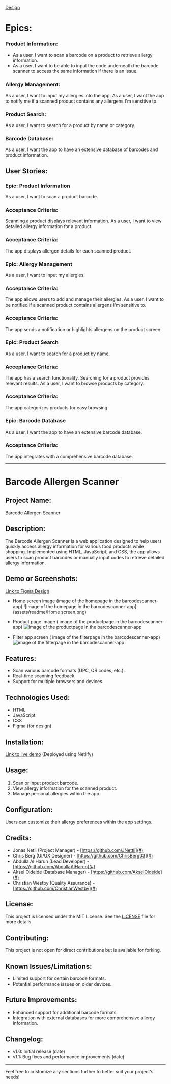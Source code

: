 [Design](https://www.figma.com/file/RB02EE4zorj5LwuhkXogdW/Allergy-App?type=design&node-id=0%3A1&mode=design&t=ltocGRlCOggKFK5C-1)
# Epics:
### Product Information:
* As a user, I want to scan a barcode on a product to retrieve allergy information.
* As a user, I want to be able to input the code underneath the barcode scanner to access the same information if there is an issue.
### Allergy Management:
As a user, I want to input my allergies into the app.
As a user, I want the app to notify me if a scanned product contains any allergens I'm sensitive to.
### Product Search:
As a user, I want to search for a product by name or category.
### Barcode Database:
As a user, I want the app to have an extensive database of barcodes and product information.
## User Stories:
### Epic: Product Information
As a user, I want to scan a product barcode.
### Acceptance Criteria:
Scanning a product displays relevant information.
As a user, I want to view detailed allergy information for a product.
### Acceptance Criteria:
The app displays allergen details for each scanned product.
### Epic: Allergy Management
As a user, I want to input my allergies.
### Acceptance Criteria:
The app allows users to add and manage their allergies.
As a user, I want to be notified if a scanned product contains allergens I'm sensitive to.
### Acceptance Criteria:
The app sends a notification or highlights allergens on the product screen.
### Epic: Product Search
As a user, I want to search for a product by name.
### Acceptance Criteria:
The app has a search functionality.
Searching for a product provides relevant results.
As a user, I want to browse products by category.
### Acceptance Criteria:
The app categorizes products for easy browsing.
### Epic: Barcode Database
As a user, I want the app to have an extensive barcode database.
### Acceptance Criteria:
The app integrates with a comprehensive barcode database.


---

# Barcode Allergen Scanner

## Project Name:
Barcode Allergen Scanner

## Description:
The Barcode Allergen Scanner is a web application designed to help users quickly access allergy information for various food products while shopping. Implemented using HTML, JavaScript, and CSS, the app allows users to scan product barcodes or manually input codes to retrieve detailed allergy information.

## Demo or Screenshots:
[Link to Figma Design](https://www.figma.com/file/RB02EE4zorj5LwuhkXogdW/Allergy-App?type=design&node-id=0%3A1&mode=design&t=ltocGRlCOggKFK5C-1)

- Home screen image (image of the homepage in the barcodescanner-app)
  ![image of the homepage in the barcodescanner-app](assets/readme/Home screen.png)

- Product page image ( image of the productpage in the barcodescanner-app)
  ![image of the productpage in the barcodescanner-app](assets/readme/Product.png)

- Filter app screen ( image of the filterpage in the barcodescanner-app)
  ![image of the filterpage in the barcodescanner-app](assets/readme/Filter.png)

## Features:
- Scan various barcode formats (UPC, QR codes, etc.).
- Real-time scanning feedback.
- Support for multiple browsers and devices.

## Technologies Used:
- HTML
- JavaScript
- CSS
- Figma (for design)

## Installation:
[Link to live demo](#) (Deployed using Netlify)

## Usage:
1. Scan or input product barcode.
2. View allergy information for the scanned product.
3. Manage personal allergies within the app.

## Configuration:
Users can customize their allergy preferences within the app settings.

## Credits:
- Jonas Netli (Project Manager) - [https://github.com/JNettli](#)
- Chris Berg (UI/UX Designer) - [https://github.com/ChrisBerg03](#)
- Abdulla Al Harun (Lead Developer) - [https://github.com/AbdullaAlHarun](#)
- Aksel Oldeide (Database Manager) - [https://github.com/AkselOldeide](#)
- Christian Westby (Quality Assurance) - [https://github.com/ChristianWestby](#)


## License:
This project is licensed under the MIT License. See the [LICENSE](LICENSE) file for more details.

## Contributing:
This project is not open for direct contributions but is available for forking.

## Known Issues/Limitations:
- Limited support for certain barcode formats.
- Potential performance issues on older devices.

## Future Improvements:
- Enhanced support for additional barcode formats.
- Integration with external databases for more comprehensive allergy information.

## Changelog:
- v1.0: Initial release (date)
- v1.1: Bug fixes and performance improvements (date)

---

Feel free to customize any sections further to better suit your project's needs!